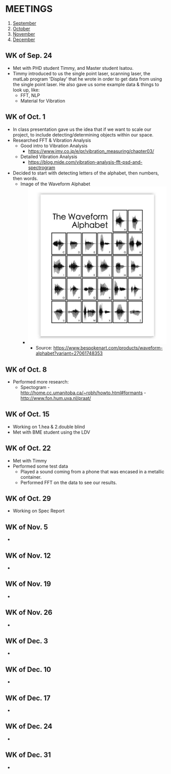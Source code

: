 # MEETINGS
1. [September](#sep)
2. [October](#oct)
3. [November](#nov)
4. [December](#dec)

## WK of Sep. 24 <a name="sep"></a>

- Met with PHD student Timmy, and Master student Isatou.
- Timmy introduced to us the single point laser, scanning laser, the matLab program 'Display' that he wrote in order to get data from using the single point laser. He also gave us some example data & things to look up, like:
	- FFT, NLP
	- Material for Vibration

## WK of Oct. 1 <a name="oct"></a>

- In class presentation gave us the idea that if we want to scale our project, to include detecting/determining objects within our space.
- Researched FFT & Vibration Analysis
	- Good intro to Vibration Analysis
		- https://www.imv.co.jp/e/pr/vibration_measuring/chapter03/
	- Detailed Vibration Analysis
		- https://blog.mide.com/vibration-analysis-fft-psd-and-spectrogram
- Decided to start with detecting letters of the alphabet, then numbers, then words.
	- Image of the Waveform Alphabet
		- ![Waveform Alphabet](wfAlpha.jpg)
			- Source: https://www.bespokenart.com/products/waveform-alphabet?variant=27061748353

## WK of Oct. 8

- Performed more research:
	- Spectogram
		-http://home.cc.umanitoba.ca/~robh/howto.html#formants
		-http://www.fon.hum.uva.nl/praat/

## WK of Oct. 15

- Working on 1.hea & 2.double blind
- Met with BME student using the LDV

## WK of Oct. 22

- Met with Timmy
- Performed some test data
  - Played a sound coming from a phone that was encased in a metallic container.
  - Performed FFT on the data to see our results.

## WK of Oct. 29

- Working on Spec Report

## WK of Nov. 5 <a name="nov"></a>

-

## WK of Nov. 12

-

## WK of Nov. 19

-

## WK of Nov. 26

- 

## WK of Dec. 3 <a name="dec"></a>

-

## WK of Dec. 10

-

## WK of Dec. 17

-

## WK of Dec. 24

-

## WK of Dec. 31

-


